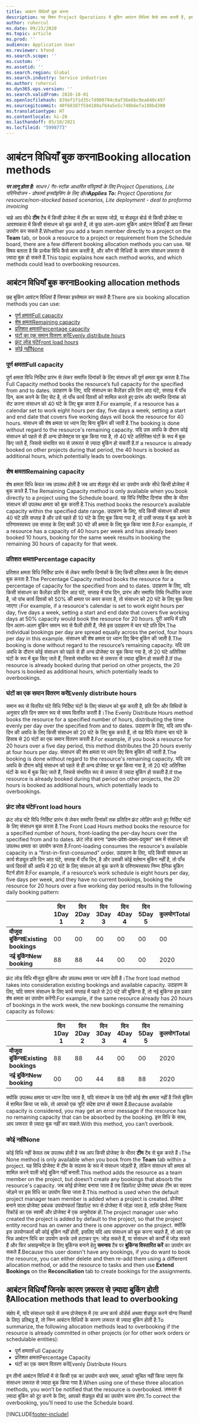 ```yaml
---
title: आबंटन विधियाँ बुक करना
description: यह विषय Project Operations में बुकिंग आवंटन विधियां कैसे काम करती हैं, इसके बारे में जानकारी देता है.
author: ruhercul
ms.date: 09/23/2020
ms.topic: article
ms.prod: ''
audience: Application User
ms.reviewer: kfend
ms.search.scope: ''
ms.custom: ''
ms.assetid: ''
ms.search.region: Global
ms.search.industry: Service industries
ms.author: ruhercul
ms.dyn365.ops.version: ''
ms.search.validFrom: 2020-10-01
ms.openlocfilehash: 839ef1f1d35c7d900794c0af36e6bc9ea640c497
ms.sourcegitcommit: 40f68387f594180af64a5e5c748b6efa188bd300
ms.translationtype: HT
ms.contentlocale: hi-IN
ms.lasthandoff: 05/10/2021
ms.locfileid: "5998773"
---
```

# <a name="booking-allocation-methods"></a><span data-ttu-id="19d29-103">आबंटन विधियाँ बुक करना</span><span class="sxs-lookup"><span data-stu-id="19d29-103">Booking allocation methods</span></span>

<span data-ttu-id="19d29-104">_**पर लागू होता है:** साधन / गैर-स्टॉक आधारित परिदृश्यों के लिए Project Operations, Lite परिनियोजन - प्रोफार्मा इनवॉइसिंग के लिए डील_</span><span class="sxs-lookup"><span data-stu-id="19d29-104">_**Applies To:** Project Operations for resource/non-stocked based scenarios, Lite deployment - deal to proforma invoicing_</span></span>

<span data-ttu-id="19d29-105">चाहे आप सीधे **टीम** टैब में किसी प्रोजेक्ट में टीम का सदस्य जोड़ें, या शेड्यूल बोर्ड से किसी प्रोजेक्ट या आवश्यकता में किसी संसाधन को बुक करते हैं, तो कुछ अलग-अलग बुकिंग आबंटन विधियाँ हैं आप जिनका उपयोग कर सकते हैं.</span><span class="sxs-lookup"><span data-stu-id="19d29-105">Whether you add a team member directly to a project on the **Team** tab, or book a resource to a project or requirement from the Schedule board, there are a few different booking allocation methods you can use.</span></span> <span data-ttu-id="19d29-106">यह विषय बताता है कि प्रत्येक विधि कैसे काम करती है, और कौन सी विधियों के कारण संसाधन ज़रूरत से ज़्यादा बुक हो सकते हैं.</span><span class="sxs-lookup"><span data-stu-id="19d29-106">This topic explains how each method works, and which methods could lead to overbooking resources.</span></span>

## <a name="booking-allocation-methods"></a><span data-ttu-id="19d29-107">आबंटन विधियाँ बुक करना</span><span class="sxs-lookup"><span data-stu-id="19d29-107">Booking allocation methods</span></span>

<span data-ttu-id="19d29-108">छह बुकिंग आवंटन विधियां हैं जिनका इस्तेमाल कर सकते हैं:</span><span class="sxs-lookup"><span data-stu-id="19d29-108">There are six booking allocation methods you can use:</span></span>

- [<span data-ttu-id="19d29-109">पूर्ण क्षमता</span><span class="sxs-lookup"><span data-stu-id="19d29-109">Full capacity</span></span>](#full)
- [<span data-ttu-id="19d29-110">शेष क्षमता</span><span class="sxs-lookup"><span data-stu-id="19d29-110">Remaining capacity</span></span>](#remaining)
- [<span data-ttu-id="19d29-111">प्रतिशत क्षमता</span><span class="sxs-lookup"><span data-stu-id="19d29-111">Percentage capacity</span></span>](#percentage)
- [<span data-ttu-id="19d29-112">घंटों का एक समान वितरण करें</span><span class="sxs-lookup"><span data-stu-id="19d29-112">Evenly distribute hours</span></span>](#evenly)
- [<span data-ttu-id="19d29-113">फ़्रंट लोड घंटे</span><span class="sxs-lookup"><span data-stu-id="19d29-113">Front load hours</span></span>](#front)
- [<span data-ttu-id="19d29-114">कोई नहीं</span><span class="sxs-lookup"><span data-stu-id="19d29-114">None</span></span>](#none)

### <a name="full-capacity"></a><a name="full"></a><span data-ttu-id="19d29-115">पूर्ण क्षमता</span><span class="sxs-lookup"><span data-stu-id="19d29-115">Full capacity</span></span> 
<span data-ttu-id="19d29-116">पूर्ण क्षमता विधि निर्दिष्ट प्रारंभ से लेकर समाप्ति दिनांकों के लिए संसाधन की पूर्ण क्षमता बुक करता है.</span><span class="sxs-lookup"><span data-stu-id="19d29-116">The Full Capacity method books the resource’s full capacity for the specified from and to dates.</span></span> <span data-ttu-id="19d29-117">उदाहरण के लिए, यदि संसाधन का कैलेंडर प्रति दिन आठ घंटे, सप्ताह में पाँच दिन, काम करने के लिए सेट है, तो पाँच कार्य दिवसों को शामिल करते हुए प्रारंभ और समाप्ति दिनांक को सेट करना संसाधन को 40 घंटे के लिए बुक करता है.</span><span class="sxs-lookup"><span data-stu-id="19d29-117">For example, if a resource has a calendar set to work eight hours per day, five days a week, setting a start and end date that covers five working days will book the resource for 40 hours.</span></span> <span data-ttu-id="19d29-118">संसाधन की शेष क्षमता पर ध्यान दिए बिना बुकिंग की जाती है.</span><span class="sxs-lookup"><span data-stu-id="19d29-118">The booking is done without regard to the resource's remaining capacity.</span></span> <span data-ttu-id="19d29-119">यदि उस अवधि के दौरान कोई संसाधन को पहले से ही अन्य प्रोजेक्ट्स पर बुक किया गया है, तो 40 घंटे अतिरिक्त घंटों के रूप में बुक किए जाते हैं, जिससे संभावित रूप से ज़रूरत से ज़्यादा बुकिंग हो सकती है.</span><span class="sxs-lookup"><span data-stu-id="19d29-119">If a resource is already booked on other projects during that period, the 40 hours is booked as additional hours, which potentially leads to overbookings.</span></span>

### <a name="remaining-capacity"></a><a name="remaining"></a><span data-ttu-id="19d29-120">शेष क्षमता</span><span class="sxs-lookup"><span data-stu-id="19d29-120">Remaining capacity</span></span>
<span data-ttu-id="19d29-121">शेष क्षमता विधि केवल जब उपलब्ध होती है जब आप शेड्यूल बोर्ड का उपयोग करके सीधे किसी प्रोजेक्ट में बुक करते हैं.</span><span class="sxs-lookup"><span data-stu-id="19d29-121">The Remaining Capacity method is only available when you book directly to a project using the Schedule board.</span></span> <span data-ttu-id="19d29-122">यह विधि निर्दिष्ट दिनांक सीमा के भीतर संसाधन की उपलब्ध क्षमता को बुक करती है.</span><span class="sxs-lookup"><span data-stu-id="19d29-122">This method books the resource’s available capacity within the specified date range.</span></span> <span data-ttu-id="19d29-123">उदाहरण के लिए, यदि किसी संसाधन की क्षमता 40 घंटे प्रति सप्ताह है और उसे पहले ही 10 घंटे के लिए बुक किया गया है, तो उसी सप्ताह में बुक करने के परिणामस्वरूप उस सप्ताह के लिए बाकी 30 घंटे की क्षमता के लिए बुक किया जाता है.</span><span class="sxs-lookup"><span data-stu-id="19d29-123">For example, if a resource has a capacity of 40 hours per week and has already been booked 10 hours, booking for the same week results in booking the remaining 30 hours of capacity for that week.</span></span>

### <a name="percentage-capacity"></a><a name="percentage"></a><span data-ttu-id="19d29-124">प्रतिशत क्षमता</span><span class="sxs-lookup"><span data-stu-id="19d29-124">Percentage capacity</span></span>
<span data-ttu-id="19d29-125">प्रतिशत क्षमता विधि निर्दिष्ट प्रारंभ से लेकर समाप्ति दिनांकों के लिए किसी प्रतिशत क्षमता के लिए संसाधन बुक करता है.</span><span class="sxs-lookup"><span data-stu-id="19d29-125">The Percentage Capacity method books the resource for a percentage of capacity for the specified from and to dates.</span></span> <span data-ttu-id="19d29-126">उदाहरण के लिए, यदि किसी संसाधन का कैलेंडर प्रति दिन आठ घंटे, सप्ताह में पांच दिन, प्रारंभ और समाप्ति तिथि निर्धारित करता है, जो पांच कार्य दिवसों को 50% की क्षमता पर कवर करता है, तो संसाधन को 20 घंटे के लिए बुक किया जाएगा।</span><span class="sxs-lookup"><span data-stu-id="19d29-126">For example, if a resource's calendar is set to work eight hours per day, five days a week, setting a start and end date that covers five working days at 50% capacity would book the resource for 20 hours.</span></span> <span data-ttu-id="19d29-127">पूरी अवधि में प्रति दिन अलग-अलग बुकिंग समान रूप से फैली होती हैं, जैसे इस उदाहरण में चार घंटे प्रति दिन.</span><span class="sxs-lookup"><span data-stu-id="19d29-127">The individual bookings per day are spread equally across the period, four hours per day in this example.</span></span> <span data-ttu-id="19d29-128">संसाधन की शेष क्षमता पर ध्यान दिए बिना बुकिंग की जाती है.</span><span class="sxs-lookup"><span data-stu-id="19d29-128">The booking is done without regard to the resource’s remaining capacity.</span></span> <span data-ttu-id="19d29-129">यदि उस अवधि के दौरान कोई संसाधन को पहले से ही अन्य प्रोजेक्ट पर बुक किया गया है, तो 20 घंटे अतिरिक्त घंटों के रूप में बुक किए जाते हैं, जिससे संभावित रूप से ज़रूरत से ज़्यादा बुकिंग हो सकती है.</span><span class="sxs-lookup"><span data-stu-id="19d29-129">If the resource is already booked during that period on other projects, the 20 hours is booked as additional hours, which potentially leads to overbookings.</span></span>

### <a name="evenly-distribute-hours"></a><a name="evenly"></a><span data-ttu-id="19d29-130">घंटों का एक समान वितरण करें</span><span class="sxs-lookup"><span data-stu-id="19d29-130">Evenly distribute hours</span></span>
<span data-ttu-id="19d29-131">समान रूप से वितरित घंटे विधि निर्दिष्ट घंटों के लिए संसाधन को बुक करती है, प्रति दिन और तिथियों के अनुसार प्रति दिन समान रूप से समय वितरित करती है।</span><span class="sxs-lookup"><span data-stu-id="19d29-131">The Evenly Distribute Hours method books the resource for a specified number of hours, distributing the time evenly per day over the specified from and to dates.</span></span> <span data-ttu-id="19d29-132">उदाहरण के लिए, यदि आप पाँच-दिन की अवधि के लिए किसी संसाधन को 20 घंटे के लिए बुक करते हैं, तो यह विधि रोज़ाना चार घंटे के हिसाब से 20 घंटों का एक समान वितरण करती है.</span><span class="sxs-lookup"><span data-stu-id="19d29-132">For example, if you book a resource for 20 hours over a five day period, this method distributes the 20 hours evenly at four hours per day.</span></span> <span data-ttu-id="19d29-133">संसाधन की शेष क्षमता पर ध्यान दिए बिना बुकिंग की जाती है.</span><span class="sxs-lookup"><span data-stu-id="19d29-133">The booking is done without regard to the resource's remaining capacity.</span></span> <span data-ttu-id="19d29-134">यदि उस अवधि के दौरान कोई संसाधन को पहले से ही अन्य प्रोजेक्ट पर बुक किया गया है, तो 20 घंटे अतिरिक्त घंटों के रूप में बुक किए जाते हैं, जिससे संभावित रूप से ज़रूरत से ज़्यादा बुकिंग हो सकती है.</span><span class="sxs-lookup"><span data-stu-id="19d29-134">If the resource is already booked during that period on other projects, the 20 hours is booked as additional hours, which potentially leads to overbookings.</span></span>

### <a name="front-load-hours"></a><a name="front"></a><span data-ttu-id="19d29-135">फ़्रंट लोड घंटे</span><span class="sxs-lookup"><span data-stu-id="19d29-135">Front load hours</span></span>
<span data-ttu-id="19d29-136">फ़्रंट लोड घंटे विधि निर्दिष्ट प्रारंभ से लेकर समाप्ति दिनांकों तक प्रतिदिन फ़्रंट लोडिंग करते हुए निर्दिष्ट घंटों के लिए संसाधन बुक करता है.</span><span class="sxs-lookup"><span data-stu-id="19d29-136">The Front Load Hours method books the resource for a specified number of hours, front-loading the per-day hours over the specified from and to dates.</span></span> <span data-ttu-id="19d29-137">फ़्रंट लोड करना “प्रथम-प्रवेश-प्रथम-प्रयुक्त” क्रम में संसाधन की उपलब्ध क्षमता का उपयोग करता है.</span><span class="sxs-lookup"><span data-stu-id="19d29-137">Front-loading consumes the resource's available capacity in a “first-in-first-consumed” order.</span></span> <span data-ttu-id="19d29-138">उदाहरण के लिए, यदि किसी संसाधन का कार्य शेड्यूल प्रति दिन आठ घंटे, सप्ताह में पाँच दिन, है और उसकी कोई वर्तमान बुकिंग नहीं है, तो पाँच कार्य दिवसों की अवधि में 20 घंटे के लिए संसाधन को बुक करने के परिणामस्वरूप निम्न दैनिक बुकिंग पैटर्न होता है:</span><span class="sxs-lookup"><span data-stu-id="19d29-138">For example, if a resource’s work schedule is eight hours per day, five days per week, and they have no current bookings, booking the resource for 20 hours over a five working day period results in the following daily booking pattern:</span></span> 

|                           |    <span data-ttu-id="19d29-139">दिन 1</span><span class="sxs-lookup"><span data-stu-id="19d29-139">Day 1</span></span>    |    <span data-ttu-id="19d29-140">दिन 2</span><span class="sxs-lookup"><span data-stu-id="19d29-140">Day 2</span></span>    |    <span data-ttu-id="19d29-141">दिन 3</span><span class="sxs-lookup"><span data-stu-id="19d29-141">Day 3</span></span>    |    <span data-ttu-id="19d29-142">दिन 4</span><span class="sxs-lookup"><span data-stu-id="19d29-142">Day 4</span></span>    |    <span data-ttu-id="19d29-143">दिन 5</span><span class="sxs-lookup"><span data-stu-id="19d29-143">Day 5</span></span>    |    <span data-ttu-id="19d29-144">कुलयोग</span><span class="sxs-lookup"><span data-stu-id="19d29-144">Total</span></span>    |
|---------------------------|-------------|-------------|-------------|-------------|-------------|-------------|
|    <span data-ttu-id="19d29-145">**मौजूदा बुकिंग्स**</span><span class="sxs-lookup"><span data-stu-id="19d29-145">**Existing   bookings**</span></span>    |    <span data-ttu-id="19d29-146">0</span><span class="sxs-lookup"><span data-stu-id="19d29-146">0</span></span>        |    <span data-ttu-id="19d29-147">0</span><span class="sxs-lookup"><span data-stu-id="19d29-147">0</span></span>        |    <span data-ttu-id="19d29-148">0</span><span class="sxs-lookup"><span data-stu-id="19d29-148">0</span></span>        |    <span data-ttu-id="19d29-149">0</span><span class="sxs-lookup"><span data-stu-id="19d29-149">0</span></span>        |    <span data-ttu-id="19d29-150">0</span><span class="sxs-lookup"><span data-stu-id="19d29-150">0</span></span>        |    <span data-ttu-id="19d29-151">0</span><span class="sxs-lookup"><span data-stu-id="19d29-151">0</span></span>        |
|    <span data-ttu-id="19d29-152">**नई बुकिंग**</span><span class="sxs-lookup"><span data-stu-id="19d29-152">**New   booking**</span></span>          |    <span data-ttu-id="19d29-153">8</span><span class="sxs-lookup"><span data-stu-id="19d29-153">8</span></span>        |    <span data-ttu-id="19d29-154">8</span><span class="sxs-lookup"><span data-stu-id="19d29-154">8</span></span>        |    <span data-ttu-id="19d29-155">4</span><span class="sxs-lookup"><span data-stu-id="19d29-155">4</span></span>        |    <span data-ttu-id="19d29-156">0</span><span class="sxs-lookup"><span data-stu-id="19d29-156">0</span></span>        |    <span data-ttu-id="19d29-157">0</span><span class="sxs-lookup"><span data-stu-id="19d29-157">0</span></span>        |    <span data-ttu-id="19d29-158">20</span><span class="sxs-lookup"><span data-stu-id="19d29-158">20</span></span>       |

<span data-ttu-id="19d29-159">फ़्रंट लोड विधि मौजूदा बुकिंग्स और उपलब्ध क्षमता पर ध्यान देती है।</span><span class="sxs-lookup"><span data-stu-id="19d29-159">The front load method takes into consideration existing bookings and available capacity.</span></span> <span data-ttu-id="19d29-160">उदाहरण के लिए, यदि समान संसाधन के लिए कार्य सप्ताह में पहले से 20 घंटे की बुकिंग्स हैं, तो नई बुकिंग्स इस प्रकार शेष क्षमता का उपयोग करेंगी:</span><span class="sxs-lookup"><span data-stu-id="19d29-160">For example, if the same resource already has 20 hours of bookings in the work week, the new bookings consume the remaining capacity as follows:</span></span>

|                     | <span data-ttu-id="19d29-161">दिन 1</span><span class="sxs-lookup"><span data-stu-id="19d29-161">Day 1</span></span> | <span data-ttu-id="19d29-162">दिन 2</span><span class="sxs-lookup"><span data-stu-id="19d29-162">Day 2</span></span> | <span data-ttu-id="19d29-163">दिन 3</span><span class="sxs-lookup"><span data-stu-id="19d29-163">Day 3</span></span> | <span data-ttu-id="19d29-164">दिन 4</span><span class="sxs-lookup"><span data-stu-id="19d29-164">Day 4</span></span> | <span data-ttu-id="19d29-165">दिन 5</span><span class="sxs-lookup"><span data-stu-id="19d29-165">Day 5</span></span> | <span data-ttu-id="19d29-166">कुलयोग</span><span class="sxs-lookup"><span data-stu-id="19d29-166">Total</span></span> |
|---------------------|-------|-------|-------|-------|-------|-------|
| <span data-ttu-id="19d29-167">**मौजूदा बुकिंग्स**</span><span class="sxs-lookup"><span data-stu-id="19d29-167">**Existing   bookings**</span></span> | <span data-ttu-id="19d29-168">8</span><span class="sxs-lookup"><span data-stu-id="19d29-168">8</span></span>     | <span data-ttu-id="19d29-169">8</span><span class="sxs-lookup"><span data-stu-id="19d29-169">8</span></span>     | <span data-ttu-id="19d29-170">4</span><span class="sxs-lookup"><span data-stu-id="19d29-170">4</span></span>     | <span data-ttu-id="19d29-171">0</span><span class="sxs-lookup"><span data-stu-id="19d29-171">0</span></span>     | <span data-ttu-id="19d29-172">0</span><span class="sxs-lookup"><span data-stu-id="19d29-172">0</span></span>     | <span data-ttu-id="19d29-173">20</span><span class="sxs-lookup"><span data-stu-id="19d29-173">20</span></span>    |
| <span data-ttu-id="19d29-174">**नई बुकिंग**</span><span class="sxs-lookup"><span data-stu-id="19d29-174">**New   booking**</span></span>       | <span data-ttu-id="19d29-175">0</span><span class="sxs-lookup"><span data-stu-id="19d29-175">0</span></span>     | <span data-ttu-id="19d29-176">0</span><span class="sxs-lookup"><span data-stu-id="19d29-176">0</span></span>     | <span data-ttu-id="19d29-177">4</span><span class="sxs-lookup"><span data-stu-id="19d29-177">4</span></span>     | <span data-ttu-id="19d29-178">8</span><span class="sxs-lookup"><span data-stu-id="19d29-178">8</span></span>     | <span data-ttu-id="19d29-179">8</span><span class="sxs-lookup"><span data-stu-id="19d29-179">8</span></span>     | <span data-ttu-id="19d29-180">20</span><span class="sxs-lookup"><span data-stu-id="19d29-180">20</span></span>    |

<span data-ttu-id="19d29-181">क्योंकि उपलब्ध क्षमता पर ध्यान दिया जाता है, यदि संसाधन के पास ऐसी कोई शेष क्षमता नहीं है जिसे बुकिंग में शामिल किया जा सके, तो आपको एक त्रुटि संदेश प्राप्त हो सकता है.</span><span class="sxs-lookup"><span data-stu-id="19d29-181">Because available capacity is considered, you may get an error message if the resource has no remaining capacity that can be absorbed by the booking.</span></span> <span data-ttu-id="19d29-182">इस विधि के साथ, आप ज़रूरत से ज़्यादा बुक नहीं कर सकते.</span><span class="sxs-lookup"><span data-stu-id="19d29-182">With this method, you can’t overbook.</span></span>

### <a name="none"></a><a name="none"></a><span data-ttu-id="19d29-183">कोई नहीं</span><span class="sxs-lookup"><span data-stu-id="19d29-183">None</span></span>
<span data-ttu-id="19d29-184">कोई विधि नहीं केवल तब उपलब्ध होती है जब आप किसी प्रोजेक्ट के भीतर **टीम** टैब से बुक करते हैं।</span><span class="sxs-lookup"><span data-stu-id="19d29-184">The None method is only available when you book from the **Team** tab within a project.</span></span> <span data-ttu-id="19d29-185">यह विधि प्रोजेक्ट में टीम के सदस्य के रूप में संसाधन जोड़ती है, लेकिन संसाधन की क्षमता को शामिल करने वाली कोई बुकिंग नहीं बनाती.</span><span class="sxs-lookup"><span data-stu-id="19d29-185">This method adds the resource as a team member on the project, but doesn’t create any bookings that absorb the resource's capacity.</span></span> <span data-ttu-id="19d29-186">जब कोई प्रोजेक्ट बनाया जाता है तब डिफ़ॉल्ट प्रोजेक्ट प्रबंधक टीम का सदस्य जोड़ने पर इस विधि का उपयोग किया जाता है.</span><span class="sxs-lookup"><span data-stu-id="19d29-186">This method is used when the default project manager team member is added when a project is created.</span></span> <span data-ttu-id="19d29-187">प्रोजेक्ट बनाने वाला प्रोजेक्ट प्रबंधक उपयोगकर्ता डिफ़ॉल्ट रूप से प्रोजेक्ट में जोड़ा जाता है, ताकि प्रोजेक्ट निकाय रिकॉर्ड का एक स्वामी और प्रोजेक्ट में एक अनुमोदक हो.</span><span class="sxs-lookup"><span data-stu-id="19d29-187">The project manager user who created the project is added by default to the project, so that the project entity record has an owner and there is one approver on the project.</span></span> <span data-ttu-id="19d29-188">क्योंकि इस उपयोगकर्ता की कोई बुकिंग नहीं होती, इसलिए यदि आप संसाधन को बुक करना चाहते हैं, तो आप एक भिन्न आबंटन विधि का उपयोग करके उसे हटाकर पुन: जोड़ सकते हैं, या संसाधन को कार्यों में जोड़ सकते हैं और फिर असाइनमेंट्स के लिए बुकिंग्स बनाने हेतु **समन्वय** टैब पर **बुकिंग्स विस्तारित करें** का उपयोग कर सकते हैं.</span><span class="sxs-lookup"><span data-stu-id="19d29-188">Because this user doesn't have any bookings, if you do want to book the resource, you can either delete and then re-add them using a different allocation method, or add the resource to tasks and then use **Extend Bookings** on the **Reconciliation** tab to create bookings for the assignments.</span></span>

## <a name="allocation-methods-that-lead-to-overbooking"></a><span data-ttu-id="19d29-189">आबंटन विधियाँ जिनके कारण ज़रूरत से ज़्यादा बुकिंग होती है</span><span class="sxs-lookup"><span data-stu-id="19d29-189">Allocation methods that lead to overbooking</span></span>
<span data-ttu-id="19d29-190">संक्षेप में, यदि संसाधन पहले से अन्य प्रोजेक्ट्स में (या अन्य कार्य ऑर्डर्स अथवा शेड्यूल करने योग्य निकायों के लिए) प्रतिबद्ध है, तो निम्न आबंटन विधियों के कारण ज़रूरत से ज़्यादा बुकिंग होती है:</span><span class="sxs-lookup"><span data-stu-id="19d29-190">To summarize, the following allocation methods lead to overbooking if the resource is already committed in other projects (or for other work orders or schedulable entities):</span></span>

- <span data-ttu-id="19d29-191">पूर्ण क्षमता</span><span class="sxs-lookup"><span data-stu-id="19d29-191">Full Capacity</span></span>
- <span data-ttu-id="19d29-192">प्रतिशत क्षमता</span><span class="sxs-lookup"><span data-stu-id="19d29-192">Percentage Capacity</span></span>
- <span data-ttu-id="19d29-193">घंटों का एक समान वितरण करें</span><span class="sxs-lookup"><span data-stu-id="19d29-193">Evenly Distribute Hours</span></span>

<span data-ttu-id="19d29-194">इन तीनों आबंटन विधियों में से किसी एक का उपयोग करते समय, आपको सूचित नहीं किया जाएगा कि संसाधन ज़रूरत से ज़्यादा बुक किया गया है.</span><span class="sxs-lookup"><span data-stu-id="19d29-194">When using one of these three allocation methods, you won’t be notified that the resource is overbooked.</span></span> <span data-ttu-id="19d29-195">ज़रूरत से ज़्यादा बुकिंग को दूर करने के लिए, आपको शेड्यूल बोर्ड का उपयोग करना होगा.</span><span class="sxs-lookup"><span data-stu-id="19d29-195">To correct the overbooking, you’ll need to use the Schedule board.</span></span>


[!INCLUDE[footer-include](../includes/footer-banner.md)]
